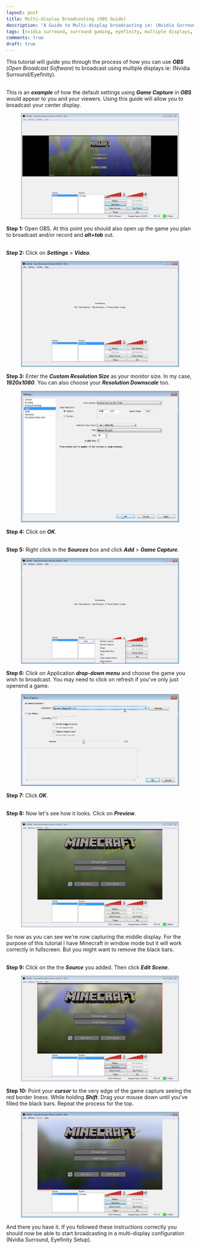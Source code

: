 ```yaml
---
layout: post
title: Multi-display Broadcasting (OBS Guide)
description: "A Guide to Multi-display broadcasting ie: (Nvidia Surround/Eyefinity) Using OBS"
tags: [nvidia surround, surround gaming, eyefinity, multiple displays, multi-display broadcasting]
comments: true
draft: true
---
```

This tutorial will guide you through the process of how you can use ***OBS*** (*Open Broadcast Software*) to broadcast using multiple displays ie: (Nvidia Surround/Eyefinity).

<br>This is an ***example*** of how the default settings using ***Game Capture*** in ***OBS*** would appear to you and your viewers. Using this guide will allow you to broadcast your center display.

<figure>
    <a href="/images/multi-display/1.png"><img src="/images/multi-display/1.png"></a>
</figure>


**Step 1:** Open OBS. At this point you should also open up the game you plan to broadcast and/or record and ***alt+tab*** out.

<br>**Step 2:** Click on ***Settings*** > ***Video***.

<figure>
    <a href="/images/multi-display/2.png"><img src="/images/multi-display/2.png"></a>
</figure>

**Step 3:** Enter the ***Custom Resolution Size*** as your monitor size. In my case, ***1920x1080***. You can also choose your ***Resolution Downscale*** too.

<figure>
    <a href="/images/multi-display/3.png"><img src="/images/multi-display/3.png"></a>
</figure>


**Step 4:** Click on ***OK***.

<br>**Step 5:** Right click in the ***Sources*** box and click ***Add*** > ***Game Capture***.

<figure>
    <a href="/images/multi-display/4.png"><img src="/images/multi-display/4.png"></a>
</figure>


**Step 6:** Click on Application ***drop-down menu*** and choose the game you wish to broadcast. You may need to click on refresh if you've only just openend a game.

<figure>
    <a href="/images/multi-display/5.png"><img src="/images/multi-display/5.png"></a>
</figure>


**Step 7:** Click ***OK***.

<br>**Step 8:** Now let's see how it looks. Click on ***Preview***.

<figure>
    <a href="/images/multi-display/6.png"><img src="/images/multi-display/6.png"></a>
</figure>


So now as you can see we're now capturing the middle display. For the purpose of this tutorial I have Minecraft in window mode but it will work correctly in fullscreen. But you might want to remove the black bars.

<br>**Step 9:** Click on the the ***Source*** you added. Then click ***Edit Scene***.

<figure>
    <a href="/images/multi-display/7.png"><img src="/images/multi-display/7.png"></a>
</figure>

**Step 10:** Point your ***cursor*** to the very edge of the game capture seeing the red border liness. While holding ***Shift***. Drag your mouse down until you've filled the black bars. Repeat the process for the top.

<figure>
    <a href="/images/multi-display/8.png"><img src="/images/multi-display/8.png"></a>
</figure>


And there you have it. If you followed these instructions correctly you should now be able to start broadcasting in a multi-display configuration (Nvidia Surround, Eyefinity Setup).